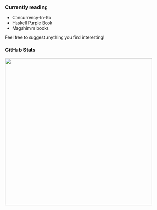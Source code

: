 ### Currently reading
* Concurrency-In-Go
* Haskell Purple Book
* Magshimim books

Feel free to suggest anything you find interesting!

### GitHub Stats

<a href="https://github.com/anuraghazra/github-readme-stats">
  <img align="center" width=485 src="https://github-readme-stats.vercel.app/api?username=supraBlatt&theme=material-palenight&count_private=true&show_icons=true" />
</a>
